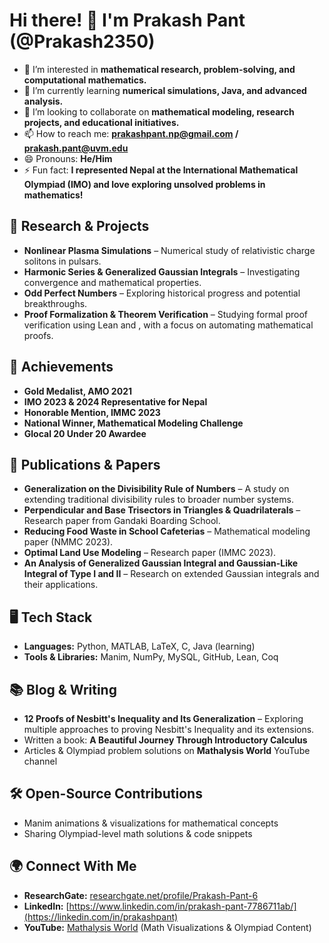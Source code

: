 # Hi there! 👋 I'm Prakash Pant (@Prakash2350)

- 👀 I’m interested in **mathematical research, problem-solving, and computational mathematics.**
- 🌱 I’m currently learning **numerical simulations, Java, and advanced analysis.**
- 💞️ I’m looking to collaborate on **mathematical modeling, research projects, and educational initiatives.**
- 📫 How to reach me: **prakashpant.np@gmail.com / prakash.pant@uvm.edu**
- 😄 Pronouns: **He/Him**
- ⚡ Fun fact: **I represented Nepal at the International Mathematical Olympiad (IMO) and love exploring unsolved problems in mathematics!**

## 🚀 Research & Projects
- **Nonlinear Plasma Simulations** – Numerical study of relativistic charge solitons in pulsars.
- **Harmonic Series & Generalized Gaussian Integrals** – Investigating convergence and mathematical properties.
- **Odd Perfect Numbers** – Exploring historical progress and potential breakthroughs.
- **Proof Formalization & Theorem Verification** – Studying formal proof verification using Lean and , with a focus on automating mathematical proofs.

## 🎯 Achievements
- **Gold Medalist, AMO 2021**
- **IMO 2023 & 2024 Representative for Nepal**
- **Honorable Mention, IMMC 2023**
- **National Winner, Mathematical Modeling Challenge**
- **Glocal 20 Under 20 Awardee**

## 📜 Publications & Papers
- **Generalization on the Divisibility Rule of Numbers** – A study on extending traditional divisibility rules to broader number systems.
- **Perpendicular and Base Trisectors in Triangles & Quadrilaterals** – Research paper from Gandaki Boarding School.
- **Reducing Food Waste in School Cafeterias** – Mathematical modeling paper (NMMC 2023).
- **Optimal Land Use Modeling** – Research paper (IMMC 2023).
- **An Analysis of Generalized Gaussian Integral and Gaussian-Like Integral of Type I and II** – Research on extended Gaussian integrals and their applications.

## 🖥️ Tech Stack
- **Languages:** Python, MATLAB, LaTeX, C, Java (learning)
- **Tools & Libraries:** Manim, NumPy, MySQL, GitHub, Lean, Coq

## 📚 Blog & Writing
- **12 Proofs of Nesbitt's Inequality and Its Generalization** – Exploring multiple approaches to proving Nesbitt's Inequality and its extensions.
- Written a book: **A Beautiful Journey Through Introductory Calculus**
- Articles & Olympiad problem solutions on **Mathalysis World** YouTube channel

## 🛠️ Open-Source Contributions
- Manim animations & visualizations for mathematical concepts
- Sharing Olympiad-level math solutions & code snippets

## 🌍 Connect With Me
- **ResearchGate:** [researchgate.net/profile/Prakash-Pant-6](https://www.researchgate.net/profile/Prakash-Pant-6)
- **LinkedIn:** [https://www.linkedin.com/in/prakash-pant-7786711ab/](https://linkedin.com/in/prakashpant)
- **YouTube:** [Mathalysis World](https://www.youtube.com/channel/UC...) (Math Visualizations & Olympiad Content)

<!---
Prakash2350/Prakash2350 is a ✨ special ✨ repository because its `README.md` (this file) appears on your GitHub profile.
You can click the Preview link to take a look at your changes.
--->
